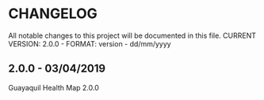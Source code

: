 # CHANGELOG

All notable changes to this project will be documented in this file.
CURRENT VERSION: 2.0.0 - FORMAT: version - dd/mm/yyyy

## 2.0.0 - 03/04/2019
Guayaquil Health Map 2.0.0
